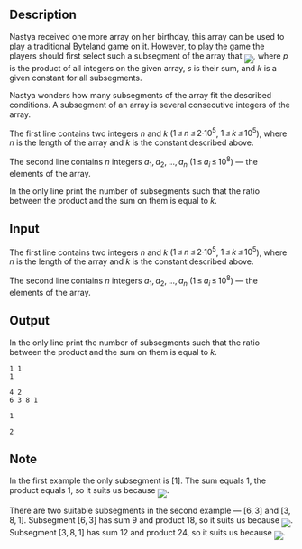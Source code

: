 ## Description

<div><p>Nastya received one more array on her birthday, this array can be used to play a traditional Byteland game on it. However, to play the game the players should first select such a subsegment of the array that <img align="middle" class="tex-formula" src="file://UUL3nVVm.png" style="max-width: 100.0%;max-height: 100.0%;">, where <span class="tex-span"><i>p</i></span> is the product of all integers on the given array, <span class="tex-span"><i>s</i></span> is their sum, and <span class="tex-span"><i>k</i></span> is a given constant for all subsegments. </p><p>Nastya wonders how many subsegments of the array fit the described conditions. A subsegment of an array is several consecutive integers of the array.</p></div><div class="input-specification"><p>The first line contains two integers <span class="tex-span"><i>n</i></span> and <span class="tex-span"><i>k</i></span> (<span class="tex-span">1 ≤ <i>n</i> ≤ 2·10<sup class="upper-index">5</sup></span>, <span class="tex-span">1 ≤ <i>k</i> ≤ 10<sup class="upper-index">5</sup></span>), where <span class="tex-span"><i>n</i></span> is the length of the array and <span class="tex-span"><i>k</i></span> is the constant described above.</p><p>The second line contains <span class="tex-span"><i>n</i></span> integers <span class="tex-span"><i>a</i><sub class="lower-index">1</sub>, <i>a</i><sub class="lower-index">2</sub>, ..., <i>a</i><sub class="lower-index"><i>n</i></sub></span> (<span class="tex-span">1 ≤ <i>a</i><sub class="lower-index"><i>i</i></sub> ≤ 10<sup class="upper-index">8</sup></span>)&nbsp;— the elements of the array.</p></div><div class="output-specification"><p>In the only line print the number of subsegments such that the ratio between the product and the sum on them is equal to <span class="tex-span"><i>k</i></span>.</p></div>

## Input

<p>The first line contains two integers <span class="tex-span"><i>n</i></span> and <span class="tex-span"><i>k</i></span> (<span class="tex-span">1 ≤ <i>n</i> ≤ 2·10<sup class="upper-index">5</sup></span>, <span class="tex-span">1 ≤ <i>k</i> ≤ 10<sup class="upper-index">5</sup></span>), where <span class="tex-span"><i>n</i></span> is the length of the array and <span class="tex-span"><i>k</i></span> is the constant described above.</p><p>The second line contains <span class="tex-span"><i>n</i></span> integers <span class="tex-span"><i>a</i><sub class="lower-index">1</sub>, <i>a</i><sub class="lower-index">2</sub>, ..., <i>a</i><sub class="lower-index"><i>n</i></sub></span> (<span class="tex-span">1 ≤ <i>a</i><sub class="lower-index"><i>i</i></sub> ≤ 10<sup class="upper-index">8</sup></span>)&nbsp;— the elements of the array.</p>

## Output

<p>In the only line print the number of subsegments such that the ratio between the product and the sum on them is equal to <span class="tex-span"><i>k</i></span>.</p>





```input1
1 1
1

```




```input2
4 2
6 3 8 1

```




```output1
1

```




```output2
2

```



## Note

<p>In the first example the only subsegment is <span class="tex-span">[1]</span>. The sum equals <span class="tex-span">1</span>, the product equals <span class="tex-span">1</span>, so it suits us because <img align="middle" class="tex-formula" src="file://IKXLnkTj.png" style="max-width: 100.0%;max-height: 100.0%;">.</p><p>There are two suitable subsegments in the second example — <span class="tex-span">[6, 3]</span> and <span class="tex-span">[3, 8, 1]</span>. Subsegment <span class="tex-span">[6, 3]</span> has sum <span class="tex-span">9</span> and product <span class="tex-span">18</span>, so it suits us because <img align="middle" class="tex-formula" src="file://bQpTr91h.png" style="max-width: 100.0%;max-height: 100.0%;">. Subsegment <span class="tex-span">[3, 8, 1]</span> has sum <span class="tex-span">12</span> and product <span class="tex-span">24</span>, so it suits us because <img align="middle" class="tex-formula" src="file://tHDmMpZP.png" style="max-width: 100.0%;max-height: 100.0%;">.</p>
